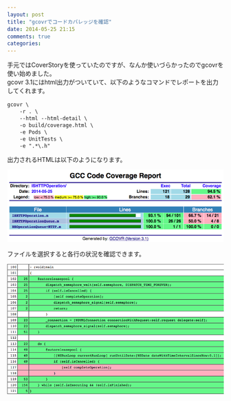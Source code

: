 ```yaml
---
layout: post
title: "gcovrでコードカバレッジを確認"
date: 2014-05-25 21:15
comments: true
categories: 
---
```


手元ではCoverStoryを使っていたのですが、なんか使いづらかったのでgcovrを使い始めました。  
gcovr 3.1にはhtml出力がついていて、以下のようなコマンドでレポートを出力してくれます。

```
gcovr \
	-r . \
	--html --html-detail \
	-o build/coverage.html \
	-e Pods \
	-e UnitTests \
	-e ".*\.h"
```

出力されるHTMLは以下のようになります。

![](/assets/2014-05-25/list.png)

ファイルを選択すると各行の状況を確認できます。

![](/assets/2014-05-25/detail.png)

